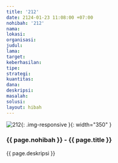 ```yaml
---
title: '212'
date: 2124-01-23 11:08:00 +07:00
nohibah: '212'
nama: 
lokasi: 
organisasi: 
judul: 
lama: 
target: 
keberhasilan: 
tipe: 
strategi: 
kuantitas: 
dana: 
deskripsi: 
masalah: 
solusi: 
layout: hibah
---
```


![212](/static/img/hibahcms/212.png){: .img-responsive }{: width="350" }

### {{ page.nohibah }} - {{ page.title }}

{{ page.deskripsi }}

